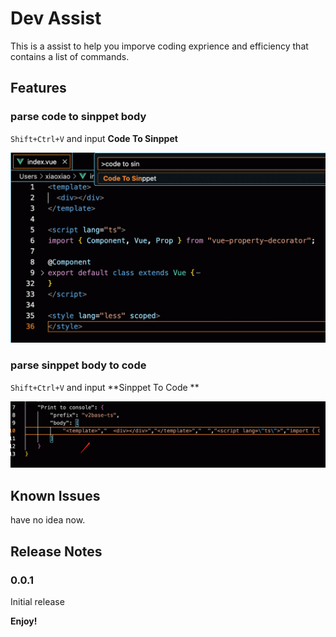 # Dev Assist

This is a assist to help you imporve coding exprience and efficiency that contains a list of commands.

## Features

### parse code to sinppet body

`Shift+Ctrl+V` and input **Code To Sinppet**

![](./images/code2sinppet.gif)

### parse sinppet body to code

`Shift+Ctrl+V` and input **Sinppet To Code **

![](./images/snippet2code.gif)


## Known Issues

have no idea now.

## Release Notes


### 0.0.1

Initial release


**Enjoy!**
